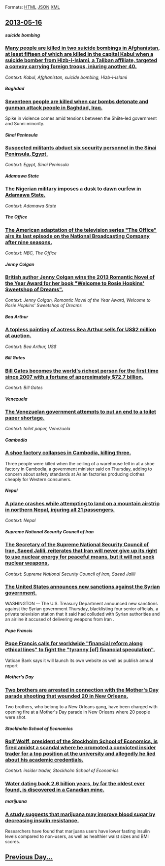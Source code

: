 
Formats: [HTML](2013/05/16/index.html)  [JSON](2013/05/16/index.json)  [XML](2013/05/16/index.xml)  

## [2013-05-16](/news/2013/05/16/index.md)

##### suicide bombing
### [Many people are killed in two suicide bombings in Afghanistan, at least fifteen of which are killed in the capital Kabul when a suicide bomber from Hizb-i-Islami, a Taliban affiliate, targeted a convoy carrying foreign troops, injuring another 40. ](/news/2013/05/16/many-people-are-killed-in-two-suicide-bombings-in-afghanistan-at-least-fifteen-of-which-are-killed-in-the-capital-kabul-when-a-suicide-bomb.md)
_Context: Kabul, Afghanistan, suicide bombing, Hizb-i-Islami_

##### Baghdad
### [Seventeen people are killed when car bombs detonate and gunman attack people in Baghdad, Iraq. ](/news/2013/05/16/seventeen-people-are-killed-when-car-bombs-detonate-and-gunman-attack-people-in-baghdad-iraq.md)
Spike in violence comes amid tensions between the Shiite-led government and Sunni minority.

##### Sinai Peninsula
### [Suspected militants abduct six security personnel in the Sinai Peninsula, Egypt. ](/news/2013/05/16/suspected-militants-abduct-six-security-personnel-in-the-sinai-peninsula-egypt.md)
_Context: Egypt, Sinai Peninsula_

##### Adamawa State
### [The Nigerian military imposes a dusk to dawn curfew in Adamawa State. ](/news/2013/05/16/the-nigerian-military-imposes-a-dusk-to-dawn-curfew-in-adamawa-state.md)
_Context: Adamawa State_

##### The Office
### [The American adaptation of the television series "The Office" airs its last episode on the National Broadcasting Company after nine seasons. ](/news/2013/05/16/the-american-adaptation-of-the-television-series-the-office-airs-its-last-episode-on-the-national-broadcasting-company-after-nine-seasons.md)
_Context: NBC, The Office_

##### Jenny Colgan
### [British author Jenny Colgan wins the 2013 Romantic Novel of the Year Award for her book "Welcome to Rosie Hopkins' Sweetshop of Dreams". ](/news/2013/05/16/british-author-jenny-colgan-wins-the-2013-romantic-novel-of-the-year-award-for-her-book-welcome-to-rosie-hopkins-sweetshop-of-dreams.md)
_Context: Jenny Colgan, Romantic Novel of the Year Award, Welcome to Rosie Hopkins' Sweetshop of Dreams_

##### Bea Arthur
### [A topless painting of actress Bea Arthur sells for US$2 million at auction. ](/news/2013/05/16/a-topless-painting-of-actress-bea-arthur-sells-for-us-2-million-at-auction.md)
_Context: Bea Arthur, US$_

##### Bill Gates
### [Bill Gates becomes the world's richest person for the first time since 2007 with a fortune of approximately $72.7 billion. ](/news/2013/05/16/bill-gates-becomes-the-world-s-richest-person-for-the-first-time-since-2007-with-a-fortune-of-approximately-72-7-billion.md)
_Context: Bill Gates_

##### Venezuela
### [The Venezuelan government attempts to put an end to a toilet paper shortage. ](/news/2013/05/16/the-venezuelan-government-attempts-to-put-an-end-to-a-toilet-paper-shortage.md)
_Context: toilet paper, Venezuela_

##### Cambodia
### [A shoe factory collapses in Cambodia, killing three. ](/news/2013/05/16/a-shoe-factory-collapses-in-cambodia-killing-three.md)
Three people were killed when the ceiling of a warehouse fell in at a shoe factory in Cambodia, a government minister said on Thursday, adding to concern about safety standards at Asian factories producing clothes cheaply for Western consumers.

##### Nepal
### [A plane crashes while attempting to land on a mountain airstrip in northern Nepal, injuring all 21 passengers. ](/news/2013/05/16/a-plane-crashes-while-attempting-to-land-on-a-mountain-airstrip-in-northern-nepal-injuring-all-21-passengers.md)
_Context: Nepal_

##### Supreme National Security Council of Iran
### [The Secretary of the Supreme National Security Council of Iran, Saeed Jalili, reiterates that Iran will never give up its right to use nuclear energy for peaceful means, but it will not seek nuclear weapons. ](/news/2013/05/16/the-secretary-of-the-supreme-national-security-council-of-iran-saeed-jalili-reiterates-that-iran-will-never-give-up-its-right-to-use-nucle.md)
_Context: Supreme National Security Council of Iran, Saeed Jalili_

##### 
### [The United States announces new sanctions against the Syrian government. ](/news/2013/05/16/the-united-states-announces-new-sanctions-against-the-syrian-government.md)
WASHINGTON -- The U.S. Treasury Department announced new sanctions against the Syrian government Thursday, blacklisting four senior officials, a private television station that it said had colluded with Syrian authorities and an airline it accused of delivering weapons from Iran .

##### Pope Francis
### [Pope Francis calls for worldwide "financial reform along ethical lines" to fight the "tyranny [of] financial speculation". ](/news/2013/05/16/pope-francis-calls-for-worldwide-financial-reform-along-ethical-lines-to-fight-the-tyranny-of-financial-speculation.md)
Vatican Bank says it will launch its own website as well as publish annual report 

##### Mother's Day
### [Two brothers are arrested in connection with the Mother's Day parade shooting that wounded 20 in New Orleans. ](/news/2013/05/16/two-brothers-are-arrested-in-connection-with-the-motheras-day-parade-shooting-that-wounded-20-in-new-orleans.md)
Two brothers, who belong to a New Orleans gang, have been charged with opening fire at a Mother&#39;s Day parade in New Orleans where 20 people were shot.

##### Stockholm School of Economics
### [Rolf Wolff, president of the Stockholm School of Economics, is fired amidst a scandal where he promoted a convicted insider trader for a top position at the university and allegedly he lied about his academic credentials. ](/news/2013/05/16/rolf-wolff-president-of-the-stockholm-school-of-economics-is-fired-amidst-a-scandal-where-he-promoted-a-convicted-insider-trader-for-a-top.md)
_Context: insider trader, Stockholm School of Economics_

##### 
### [Water dating back 2.6 billion years, by far the oldest ever found, is discovered in a Canadian mine. ](/news/2013/05/16/water-dating-back-2-6-billion-years-by-far-the-oldest-ever-found-is-discovered-in-a-canadian-mine.md)
##### marijuana
### [A study suggests that marijuana may improve blood sugar by decreasing insulin resistance. ](/news/2013/05/16/a-study-suggests-that-marijuana-may-improve-blood-sugar-by-decreasing-insulin-resistance.md)
Researchers have found that marijuana users have lower fasting insulin levels compared to non-users, as well as healthier waist sizes and BMI scores. &nbsp;

## [Previous Day...](/news/2013/05/15/index.md)

